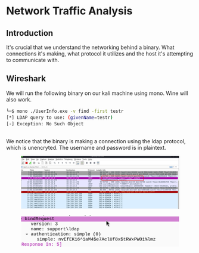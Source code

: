 # Network Traffic Analysis

## Introduction

It's crucial that we understand the networking behind a binary. What connections it's making, what protocol it utilizes and the host it's attempting to communicate with.



## Wireshark

We will run the following binary on our kali machine using mono. Wine will also work.

```bash
└─$ mono ./UserInfo.exe -v find -first testr
[*] LDAP query to use: (givenName=testr)
[-] Exception: No Such Object
                              
```

We notice that the binary is making a connection using the ldap protocol, which is unencryted. The username and password is in plaintext.

<figure><img src="../.gitbook/assets/image (43).png" alt=""><figcaption></figcaption></figure>

<figure><img src="../.gitbook/assets/image (44).png" alt=""><figcaption></figcaption></figure>
